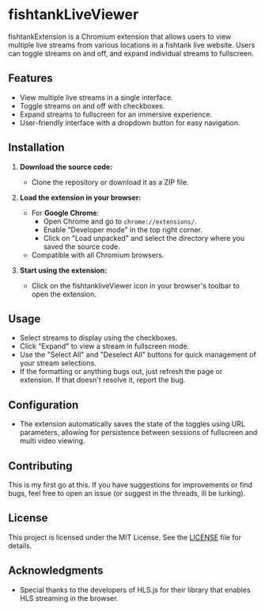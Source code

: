 # fishtankLiveViewer

fishtankExtension is a Chromium extension that allows users to view multiple live streams from various locations in a fishtank live website. Users can toggle streams on and off, and expand individual streams to fullscreen.

## Features

- View multiple live streams in a single interface.
- Toggle streams on and off with checkboxes.
- Expand streams to fullscreen for an immersive experience.
- User-friendly interface with a dropdown button for easy navigation.

## Installation

1. **Download the source code:**
   - Clone the repository or download it as a ZIP file.

2. **Load the extension in your browser:**
   - For **Google Chrome**:
     - Open Chrome and go to `chrome://extensions/`.
     - Enable "Developer mode" in the top right corner.
     - Click on "Load unpacked" and select the directory where you saved the source code.
   - Compatible with all Chromium browsers.
     
3. **Start using the extension:**
   - Click on the fishtankliveViewer icon in your browser's toolbar to open the extension.

## Usage

- Select streams to display using the checkboxes.
- Click "Expand" to view a stream in fullscreen mode.
- Use the "Select All" and "Deselect All" buttons for quick management of your stream selections.
- If the formatting or anything bugs out, just refresh the page or extension. If that doesn't resolve it, report the bug.

## Configuration

- The extension automatically saves the state of the toggles using URL parameters, allowing for persistence between sessions of fullscreen and multi video viewing.

## Contributing

This is my first go at this. If you have suggestions for improvements or find bugs, feel free to open an issue (or suggest in the threads, ill be lurking).

## License

This project is licensed under the MIT License. See the [LICENSE](LICENSE) file for details.

## Acknowledgments

- Special thanks to the developers of HLS.js for their library that enables HLS streaming in the browser.
